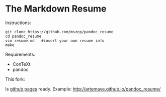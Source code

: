 The Markdown Resume
===================

Instructions:

    git clone https://github.com/mszep/pandoc_resume
    cd pandoc_resume
    vim resume.md   #insert your own resume info
    make

Requirements:

 * ConTeXt
 * pandoc

This fork:

Is [github pages](https://pages.github.com/) ready. Example: http://artemave.github.io/pandoc_resume/
